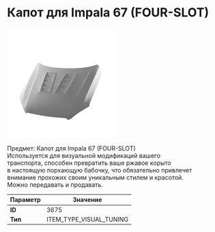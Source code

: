 # Капот для Impala 67 (FOUR-SLOT)

![Item Image](../img/3675.webp?raw=true)

Предмет: Капот для Impala 67 (FOUR-SLOT)<br>Используется для визуальной модификаций вашего<br>транспорта, способен превратить ваше ржавое корыто<br>в настоящую порхающую бабочку, что обязательно привлечет<br>внимание прохожих своим уникальным стилем и красотой.<br>Можно передавать и продавать.


| Параметр | Значение |
|----------|----------|
| **ID** | 3675 |
| **Тип** | ITEM_TYPE_VISUAL_TUNING |

